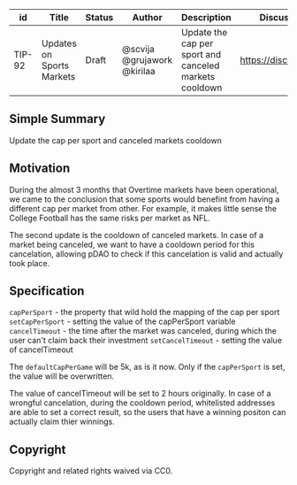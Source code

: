 
| id      | Title | Status | Author | Description | Discussions to | Created |
| ----------- | ----------- | ----------- | ----------- | ----------- | ----------- | ----------- |
| TIP-92 | Updates on Sports Markets | Draft | @scvija @grujawork @kirilaa | Update the cap per sport and canceled markets cooldown  | https://discord.gg/thales | 2022-10-03

## Simple Summary

Update the cap per sport and canceled markets cooldown

## Motivation  

During the almost 3 months that Overtime markets have been operational, we came to the conclusion that some sports would benefint from having a different cap per market from other. For example, it makes little sense the College Football has the same risks per market as NFL. 

The second update is the cooldown of canceled markets. In case of a market being canceled, we want to have a cooldown period for this cancelation, allowing pDAO to check if this cancelation is valid and actually took place. 

## Specification

  `capPerSport` - the property that wild hold the mapping of the cap per sport
  `setCapPerSport` - setting the value of the capPerSport variable
  `cancelTimeout` - the time after the market was canceled, during which the user can't claim back their investment
  `setCancelTimeout` - setting the value of cancelTimeout

  The `defaultCapPerGame` will be 5k, as is it now. Only if the `capPerSport` is set, the value will be overwritten.

  The value of cancelTimeout will be set to 2 hours originally. In case of a wrongful cancelation, during the cooldown period, whitelisted addresses are able to set a correct result, so the users that have a winning positon can actually claim thier winnings.



## Copyright

Copyright and related rights waived via CC0.
